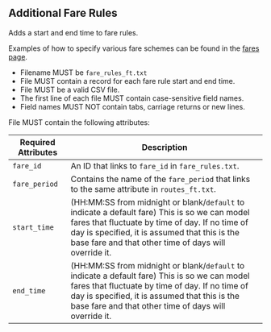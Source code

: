 ## Additional Fare Rules

Adds a start and end time to fare rules.

Examples of how to specify various fare schemes can be found in the [fares page](../fares.md).

 *  Filename MUST be `fare_rules_ft.txt`
 *  File MUST contain a record for each fare rule start and end time.
 *  File MUST be a valid CSV file.
 *  The first line of each file MUST contain case-sensitive field names.
 *  Field names MUST NOT contain tabs, carriage returns or new lines.
 

File MUST contain the following attributes:

Required Attributes	| Description										
----------			| -------------		
`fare_id`			| An ID that links to `fare_id` in `fare_rules.txt`.  
`fare_period`		| Contains the name of the `fare_period` that links to the same attribute in `routes_ft.txt`. 
`start_time`		| (HH:MM:SS from midnight or blank/`default` to indicate a default fare)  This is so we can model fares that fluctuate by time of day. If no time of day is specified, it is assumed that this is the base fare and that other time of days will override it.
`end_time`			| (HH:MM:SS from midnight or blank/`default` to indicate a default fare)  This is so we can model fares that fluctuate by time of day. If no time of day is specified, it is assumed that this is the base fare and that other time of days will override it.

